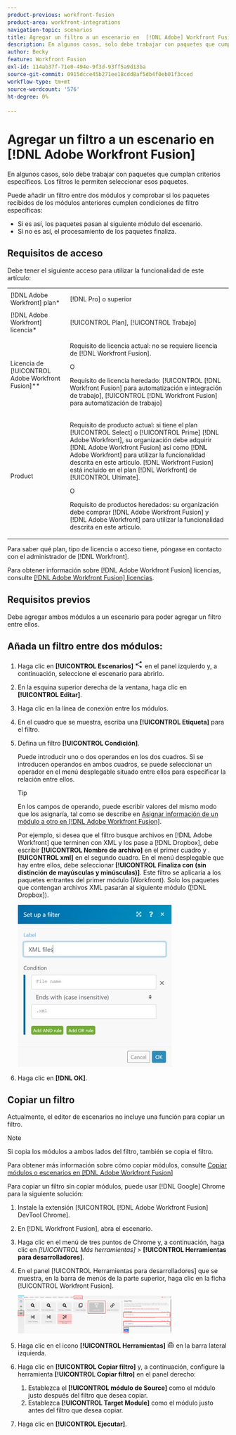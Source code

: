 ```yaml
---
product-previous: workfront-fusion
product-area: workfront-integrations
navigation-topic: scenarios
title: Agregar un filtro a un escenario en  [!DNL Adobe] Workfront Fusion
description: En algunos casos, solo debe trabajar con paquetes que cumplan criterios específicos. Los filtros le permiten seleccionar esos paquetes.
author: Becky
feature: Workfront Fusion
exl-id: 114ab37f-71e0-494e-9f3d-93ff5a9d13ba
source-git-commit: 0915dcce45b271ee18cdd8af5db4f0eb01f3cced
workflow-type: tm+mt
source-wordcount: '576'
ht-degree: 0%

---
```


# Agregar un filtro a un escenario en [!DNL Adobe Workfront Fusion]

En algunos casos, solo debe trabajar con paquetes que cumplan criterios específicos. Los filtros le permiten seleccionar esos paquetes.

<!--

For example, you could create a scenario with the [!UICONTROL Watch records] trigger for [!DNL Salesforce] to capture only records containing a specific word written by a specific author.

-->

Puede añadir un filtro entre dos módulos y comprobar si los paquetes recibidos de los módulos anteriores cumplen condiciones de filtro específicas:

* Si es así, los paquetes pasan al siguiente módulo del escenario.
* Si no es así, el procesamiento de los paquetes finaliza.

## Requisitos de acceso

Debe tener el siguiente acceso para utilizar la funcionalidad de este artículo:

<table style="table-layout:auto">
 <col> 
 <col> 
 <tbody> 
  <tr> 
    <td role="rowheader">[!DNL Adobe Workfront] plan*</td> 
   <td> <p>[!DNL Pro] o superior</p> </td> 
  </tr> 
  <tr data-mc-conditions=""> 
   <td role="rowheader">[!DNL Adobe Workfront] licencia*</td> 
   <td> <p>[!UICONTROL Plan], [!UICONTROL Trabajo]</p> </td> 
  </tr> 
  <tr> 
   <td role="rowheader">Licencia de [!UICONTROL Adobe Workfront Fusion]**</td> 
  <td>
   <p>Requisito de licencia actual: no se requiere licencia de [!DNL Workfront Fusion].</p>
   <p>O</p>
   <p>Requisito de licencia heredado: [!UICONTROL [!DNL Workfront Fusion] para automatización e integración de trabajo], [!UICONTROL [!DNL Workfront Fusion] para automatización de trabajo]</p>
   </td>    </tr> 
  </tr> 
  <tr> 
   <td role="rowheader">Product</td> 
   <td>
   <p>Requisito de producto actual: si tiene el plan [!UICONTROL Select] o [!UICONTROL Prime] [!DNL Adobe Workfront], su organización debe adquirir [!DNL Adobe Workfront Fusion] así como [!DNL Adobe Workfront] para utilizar la funcionalidad descrita en este artículo. [!DNL Workfront Fusion] está incluido en el plan [!DNL Workfront] de [!UICONTROL Ultimate].</p>
   <p>O</p>
   <p>Requisito de productos heredados: su organización debe comprar [!DNL Adobe Workfront Fusion] y [!DNL Adobe Workfront] para utilizar la funcionalidad descrita en este artículo.</p>
   </td> 
  </tr> 
 </tbody> 
</table>

Para saber qué plan, tipo de licencia o acceso tiene, póngase en contacto con el administrador de [!DNL Workfront].

Para obtener información sobre [!DNL Adobe Workfront Fusion] licencias, consulte [[!DNL Adobe Workfront Fusion] licencias](../../workfront-fusion/get-started/license-automation-vs-integration.md).

## Requisitos previos

Debe agregar ambos módulos a un escenario para poder agregar un filtro entre ellos.

## Añada un filtro entre dos módulos:

1. Haga clic en **[!UICONTROL Escenarios]** ![](assets/scenarios-icon.png) en el panel izquierdo y, a continuación, seleccione el escenario para abrirlo.
1. En la esquina superior derecha de la ventana, haga clic en **[!UICONTROL Editar]**.
1. Haga clic en la línea de conexión entre los módulos.
1. En el cuadro que se muestra, escriba una **[!UICONTROL Etiqueta]** para el filtro.
1. Defina un filtro **[!UICONTROL Condición]**.

   Puede introducir uno o dos operandos en los dos cuadros. Si se introducen operandos en ambos cuadros, se puede seleccionar un operador en el menú desplegable situado entre ellos para especificar la relación entre ellos.

   >[!TIP]
   >
   >En los campos de operando, puede escribir valores del mismo modo que los asignaría, tal como se describe en [Asignar información de un módulo a otro en [!DNL Adobe Workfront Fusion]](../../workfront-fusion/mapping/map-information-between-modules.md).

   Por ejemplo, si desea que el filtro busque archivos en [!DNL Adobe Workfront] que terminen con XML y los pase a [!DNL Dropbox], debe escribir **[!UICONTROL Nombre de archivo]** en el primer cuadro y .**[!UICONTROL xml]** en el segundo cuadro. En el menú desplegable que hay entre ellos, debe seleccionar **[!UICONTROL Finaliza con (sin distinción de mayúsculas y minúsculas)]**. Este filtro se aplicaría a los paquetes entrantes del primer módulo (Workfront). Solo los paquetes que contengan archivos XML pasarán al siguiente módulo ([!DNL Dropbox]).

   ![](assets/set-up-filter-box-350x368.jpg)

1. Haga clic en **[!DNL OK]**.

## Copiar un filtro

Actualmente, el editor de escenarios no incluye una función para copiar un filtro.

>[!NOTE]
>
>Si copia los módulos a ambos lados del filtro, también se copia el filtro.
>
>Para obtener más información sobre cómo copiar módulos, consulte [Copiar módulos o escenarios en [!DNL Adobe Workfront Fusion]](../../workfront-fusion/scenarios/copy-modules-or-scenarios.md)

Para copiar un filtro sin copiar módulos, puede usar [!DNL Google] Chrome para la siguiente solución:

1. Instale la extensión [!UICONTROL [!DNL Adobe Workfront Fusion] DevTool Chrome].
1. En [!DNL Workfront Fusion], abra el escenario.
1. Haga clic en el menú de tres puntos de Chrome y, a continuación, haga clic en **[!UICONTROL Más herramientas*]* > **[!UICONTROL Herramientas para desarrolladores]**.

1. En el panel [!UICONTROL Herramientas para desarrolladores] que se muestra, en la barra de menús de la parte superior, haga clic en la ficha [!UICONTROL Workfront Fusion].

   ![](assets/copy-a-filter-350x174.png)

1. Haga clic en el icono **[!UICONTROL Herramientas]** ![](assets/devtools-tools-icon.png) en la barra lateral izquierda.

1. Haga clic en **[!UICONTROL Copiar filtro]** y, a continuación, configure la herramienta **[!UICONTROL Copiar filtro]** en el panel derecho:

   1. Establezca el **[!UICONTROL módulo de Source]** como el módulo justo después del filtro que desea copiar.
   1. Establezca **[!UICONTROL Target Module]** como el módulo justo antes del filtro que desea copiar.

1. Haga clic en **[!UICONTROL Ejecutar]**.
